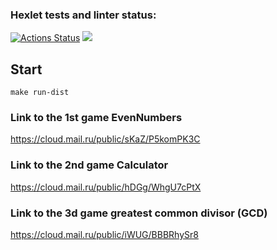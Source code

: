 ### Hexlet tests and linter status:
[![Actions Status](https://github.com/reshetovsn/java-project-61/workflows/hexlet-check/badge.svg)](https://github.com/reshetovsn/java-project-61/actions)
<a href="https://codeclimate.com/github/reshetovsn/java-project-61/maintainability"><img src="https://api.codeclimate.com/v1/badges/e65c9fd6c574a55be356/maintainability" /></a>
## Start
`make run-dist`
### Link to the 1st game EvenNumbers
https://cloud.mail.ru/public/sKaZ/P5komPK3C
### Link to the 2nd game Calculator
https://cloud.mail.ru/public/hDGg/WhgU7cPtX
### Link to the 3d game greatest common divisor (GCD)
https://cloud.mail.ru/public/iWUG/BBBRhySr8
